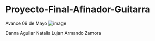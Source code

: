 # Proyecto-Final-Afinador-Guitarra
Avance 09 de Mayo
![image](https://user-images.githubusercontent.com/69810489/167341954-605f5ba4-8047-4f16-ae0c-5228145281e4.png)

Danna Aguilar
Natalia Lujan
Armando Zamora
